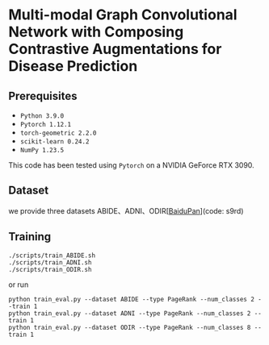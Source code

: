 # Multi-modal Graph Convolutional Network with Composing Contrastive Augmentations for Disease Prediction

## Prerequisites
- `Python 3.9.0`
- `Pytorch 1.12.1`
- `torch-geometric 2.2.0`
- `scikit-learn 0.24.2`
- `NumPy 1.23.5`

This code has been tested using `Pytorch` on a NVIDIA GeForce RTX 3090.

## Dataset
we provide three datasets ABIDE、ADNI、ODIR[[BaiduPan](https://pan.baidu.com/s/1Yye3bPdQyGGLPO_7BLm4vg)](code: s9rd)

## Training
```
./scripts/train_ABIDE.sh
./scripts/train_ADNI.sh
./scripts/train_ODIR.sh
```
or run
```
python train_eval.py --dataset ABIDE --type PageRank --num_classes 2 --train 1
python train_eval.py --dataset ADNI --type PageRank --num_classes 2 --train 1
python train_eval.py --dataset ODIR --type PageRank --num_classes 8 --train 1
```

